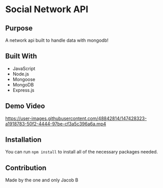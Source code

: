 # Social Network API

## Purpose
A network api built to handle data with mongodb!

## Built With
* JavaScript
* Node.js
* Mongoose
* MongoDB
* Express.js

## Demo Video
https://user-images.githubusercontent.com/48842814/147428323-a1918783-50f2-4444-97be-cf3a5c396a6a.mp4

## Installation
You can run `npm install` to install all of the necessary packages needed.

## Contribution
Made by the one and only Jacob B

